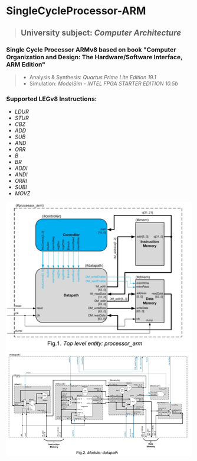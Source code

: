 # SingleCycleProcessor-ARM

> ## University subject: *Computer Architecture*

### Single Cycle Processor ARMv8 based on book "Computer Organization and Design: The Hardware/Software Interface, ARM Edition"

> * Analysis & Synthesis: *Quartus Prime Lite Edition 19.1*
> * Simulation: *ModelSim - INTEL FPGA STARTER EDITION 10.5b*

### Supported LEGv8 Instructions:
+ *LDUR*
+ *STUR*
+ *CBZ*
+ *ADD*
+ *SUB*
+ *AND*
+ *ORR*
+ *B*
+ *BR*
+ *ADDI*
+ *ANDI*
+ *ORRI*
+ *SUBI*
+ *MOVZ*

![processor_arm](/pict/processor_arm.png  "processor_arm")
![datapath](/pict/datapath.png  "datapath")
